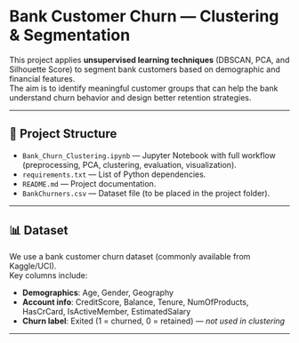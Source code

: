 # Bank Customer Churn — Clustering & Segmentation

This project applies **unsupervised learning techniques** (DBSCAN, PCA, and Silhouette Score) to segment bank customers based on demographic and financial features.  
The aim is to identify meaningful customer groups that can help the bank understand churn behavior and design better retention strategies.

---

## 📂 Project Structure
- `Bank_Churn_Clustering.ipynb` — Jupyter Notebook with full workflow (preprocessing, PCA, clustering, evaluation, visualization).
- `requirements.txt` — List of Python dependencies.
- `README.md` — Project documentation.
- `BankChurners.csv` — Dataset file (to be placed in the project folder).

---

## 📊 Dataset
We use a bank customer churn dataset (commonly available from Kaggle/UCI).  
Key columns include:

- **Demographics**: Age, Gender, Geography  
- **Account info**: CreditScore, Balance, Tenure, NumOfProducts, HasCrCard, IsActiveMember, EstimatedSalary  
- **Churn label**: Exited (1 = churned, 0 = retained) — *not used in clustering*  

---



